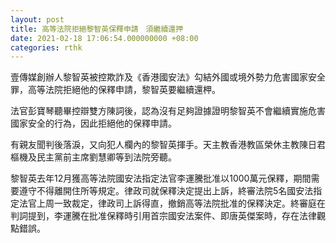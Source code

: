 ```yaml
---
layout: post
title: 高等法院拒絕黎智英保釋申請　須繼續還押
date: 2021-02-18 17:06:54.000000000 +08:00
categories: rthk
---
```


壹傳媒創辦人黎智英被控欺詐及《香港國安法》勾結外國或境外勢力危害國家安全罪，高等法院拒絕他的保釋申請，黎智英要繼續還柙。 

法官彭寶琴聽畢控辯雙方陳詞後，認為沒有足夠證據證明黎智英不會繼續實施危害國家安全的行為，因此拒絕他的保釋申請。 

有親友聞判後落淚，又向犯人欄內的黎智英揮手。天主教香港教區榮休主教陳日君樞機及民主黨前主席劉慧卿等到法院旁聽。 

黎智英去年12月獲高等法院國安法指定法官李運騰批准以1000萬元保釋，期間需要遵守不得離開住所等規定。律政司就保釋決定提出上訴，終審法院5名國安法指定法官上周一致裁定，律政司上訴得直，撤銷高等法院批准的保釋決定。終審庭在判詞提到，李運騰在批准保釋時引用首宗國安法案件、即唐英傑案時，存在法律觀點錯誤。
